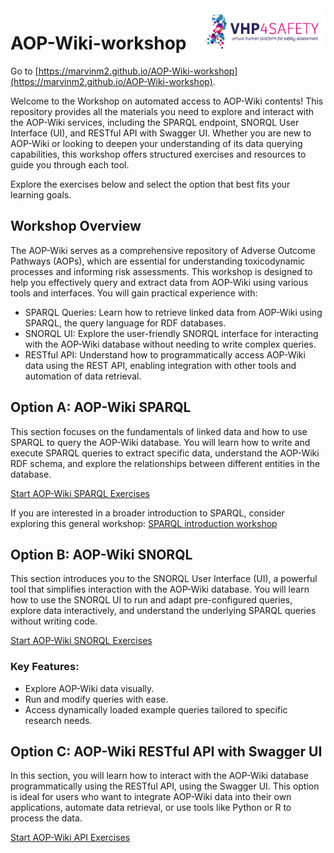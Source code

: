 <img src="pics/VHPlogo.png" alt="VHP4Safety" class="bg-primary mb-1" width="200px" align="right" padding="20px">

# AOP-Wiki-workshop
Go to [https://marvinm2.github.io/AOP-Wiki-workshop](https://marvinm2.github.io/AOP-Wiki-workshop).

Welcome to the Workshop on automated access to AOP-Wiki contents! This repository provides all the materials you need to explore and interact with the AOP-Wiki services, including the SPARQL endpoint, SNORQL User Interface (UI), and RESTful API with Swagger UI. Whether you are new to AOP-Wiki or looking to deepen your understanding of its data querying capabilities, this workshop offers structured exercises and resources to guide you through each tool.

Explore the exercises below and select the option that best fits your learning goals.

## Workshop Overview
The AOP-Wiki serves as a comprehensive repository of Adverse Outcome Pathways (AOPs), which are essential for understanding toxicodynamic processes and informing risk assessments. This workshop is designed to help you effectively query and extract data from AOP-Wiki using various tools and interfaces. You will gain practical experience with:

- SPARQL Queries: Learn how to retrieve linked data from AOP-Wiki using SPARQL, the query language for RDF databases.
- SNORQL UI: Explore the user-friendly SNORQL interface for interacting with the AOP-Wiki database without needing to write complex queries.
- RESTful API: Understand how to programmatically access AOP-Wiki data using the REST API, enabling integration with other tools and automation of data retrieval.

## Option A: AOP-Wiki SPARQL
This section focuses on the fundamentals of linked data and how to use SPARQL to query the AOP-Wiki database. You will learn how to write and execute SPARQL queries to extract specific data, understand the AOP-Wiki RDF schema, and explore the relationships between different entities in the database.

[Start AOP-Wiki SPARQL Exercises](AOP-Wiki-SPARQL.md)

If you are interested in a broader introduction to SPARQL, consider exploring this general workshop: [SPARQL introduction workshop](https://bigcat-um.github.io/SPARQLTutorialBioSB2019/)

## Option B: AOP-Wiki SNORQL
This section introduces you to the SNORQL User Interface (UI), a powerful tool that simplifies interaction with the AOP-Wiki database. You will learn how to use the SNORQL UI to run and adapt pre-configured queries, explore data interactively, and understand the underlying SPARQL queries without writing code.

[Start AOP-Wiki SNORQL Exercises](AOP-Wiki-SNORQL.md)

### Key Features:
- Explore AOP-Wiki data visually.
- Run and modify queries with ease.
- Access dynamically loaded example queries tailored to specific research needs.

## Option C: AOP-Wiki RESTful API with Swagger UI
In this section, you will learn how to interact with the AOP-Wiki database programmatically using the RESTful API, using the Swagger UI. This option is ideal for users who want to integrate AOP-Wiki data into their own applications, automate data retrieval, or use tools like Python or R to process the data.

[Start AOP-Wiki API Exercises](AOP-Wiki-API.md)
